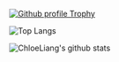 [![Github profile Trophy](https://github-profile-trophy.vercel.app/?username=ChloeLiang)](https://github.com/ryo-ma/github-profile-trophy)

![Top Langs](https://github-readme-stats.vercel.app/api/top-langs/?username=ChloeLiang&layout=compact&langs_count=6)

![ChloeLiang's github stats](https://github-readme-stats.vercel.app/api?username=ChloeLiang&show_icons=true&count_private=true&line_height=25)
